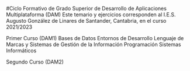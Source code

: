 #Ciclo Formativo de Grado Superior de Desarrollo de Aplicaciones Multiplataforma (DAM)
Este temario y ejercicios corresponden al I.E.S. Augusto González de Linares de Santander, Cantabria, en el curso 2021/2023

Primer Curso (DAM1)
Bases de Datos
Entornos de Desarrollo
Lenguaje de Marcas y Sistemas de Gestión de la Información
Programación
Sistemas Informáticos

Segundo Curso (DAM2)
